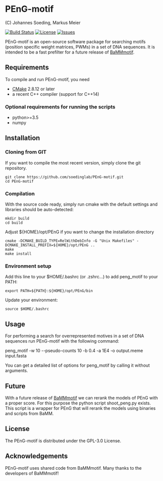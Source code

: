 # PEnG-motif

 (C) Johannes Soeding, Markus Meier

 [![Build Status](https://travis-ci.org/soedinglab/PEnG-motif.svg?branch=master)](https://travis-ci.org/soedinglab/PEnG-motif)
 [![License](https://img.shields.io/github/license/soedinglab/PEnG-motif.svg)](https://choosealicense.com/licenses/gpl-3.0/)
 [![Issues](https://img.shields.io/github/issues/soedinglab/PEnG-motif.svg)](https://github.com/soedinglab/PEnG-motif/issues)

PEnG-motif is an open-source software package for searching motifs (position specific weight matrices, PWMs) in a set of DNA sequences.
It is intended to be a fast prefilter for a future release of [BaMMmotif](https://github.com/soedinglab/BaMMmotif).


## Requirements

To compile and run PEnG-motif, you need
 * [CMake](http://cmake.org/) 2.8.12 or later
 * a recent C++ compiler (support for C++14)

### Optional requirements for running the scripts

  * python>=3.5
  * numpy


## Installation

### Cloning from GIT
If you want to compile the most recent version, simply clone the git repository.

	git clone https://github.com/soedinglab/PEnG-motif.git
	cd PEnG-motif

### Compilation
With the source code ready, simply run cmake with the default settings and libraries should be auto-detected:

	mkdir build
	cd build

Adjust ${HOME}/opt/PEnG if you want to change the installation directory

	cmake -DCMAKE_BUILD_TYPE=RelWithDebInfo -G "Unix Makefiles" -DCMAKE_INSTALL_PREFIX=${HOME}/opt/PEnG ..
	make
	make install

### Environment setup
Add this line to your $HOME/.bashrc (or .zshrc...) to add peng_motif to your PATH:

	export PATH=${PATH}:${HOME}/opt/PEnG/bin

Update your environment:

	source $HOME/.bashrc


## Usage
For performing a search for overrepresented motives in a set of DNA sequences run PEnG-motif with the following command:

  peng_motif -w 10 --pseudo-counts 10 -b 0.4 -a 1E4 -o output.meme input.fasta

You can get a detailed list of options for peng_motif by calling it without arguments.

## Future
With a future release of [BaMMmotif](https://github.com/soedinglab/BaMMmotif) we can rerank
the models of PEnG with a proper score. For this purpose the python script shoot_peng.py
exists. This script is a wrapper for PEnG that will rerank the models using binaries and scripts from BaMM.


## License

The PEnG-motif is distributed under the GPL-3.0 License.


## Acknowledgements

PEnG-motif uses shared code from BaMMmotif.
Many thanks to the developers of BaMMmotif!
